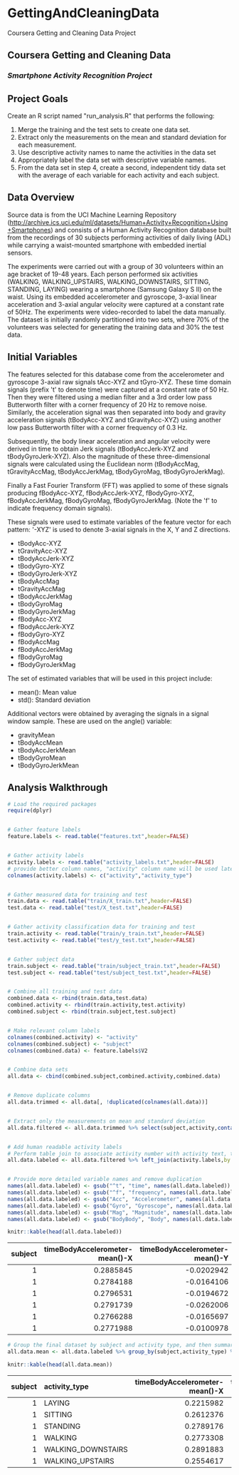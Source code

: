 # GettingAndCleaningData
Coursera Getting and Cleaning Data Project

Coursera Getting and Cleaning Data
----------------------------------

### *Smartphone Activity Recognition Project*

Project Goals
-------------

Create an R script named "run\_analysis.R" that performs the following:

1.  Merge the training and the test sets to create one data set.
2.  Extract only the measurements on the mean and standard deviation for each measurement.
3.  Use descriptive activity names to name the activities in the data set
4.  Appropriately label the data set with descriptive variable names.
5.  From the data set in step 4, create a second, independent tidy data set with the average of each variable for each activity and each subject.

Data Overview
-------------

Source data is from the UCI Machine Learning Repository (<http://archive.ics.uci.edu/ml/datasets/Human+Activity+Recognition+Using+Smartphones>) and consists of a Human Activity Recognition database built from the recordings of 30 subjects performing activities of daily living (ADL) while carrying a waist-mounted smartphone with embedded inertial sensors.

The experiments were carried out with a group of 30 volunteers within an age bracket of 19-48 years. Each person performed six activities (WALKING, WALKING\_UPSTAIRS, WALKING\_DOWNSTAIRS, SITTING, STANDING, LAYING) wearing a smartphone (Samsung Galaxy S II) on the waist. Using its embedded accelerometer and gyroscope, 3-axial linear acceleration and 3-axial angular velocity were captured at a constant rate of 50Hz. The experiments were video-recorded to label the data manually. The dataset is initially randomly partitioned into two sets, where 70% of the volunteers was selected for generating the training data and 30% the test data.

Initial Variables
-----------------

The features selected for this database come from the accelerometer and gyroscope 3-axial raw signals tAcc-XYZ and tGyro-XYZ. These time domain signals (prefix 't' to denote time) were captured at a constant rate of 50 Hz. Then they were filtered using a median filter and a 3rd order low pass Butterworth filter with a corner frequency of 20 Hz to remove noise. Similarly, the acceleration signal was then separated into body and gravity acceleration signals (tBodyAcc-XYZ and tGravityAcc-XYZ) using another low pass Butterworth filter with a corner frequency of 0.3 Hz.

Subsequently, the body linear acceleration and angular velocity were derived in time to obtain Jerk signals (tBodyAccJerk-XYZ and tBodyGyroJerk-XYZ). Also the magnitude of these three-dimensional signals were calculated using the Euclidean norm (tBodyAccMag, tGravityAccMag, tBodyAccJerkMag, tBodyGyroMag, tBodyGyroJerkMag).

Finally a Fast Fourier Transform (FFT) was applied to some of these signals producing fBodyAcc-XYZ, fBodyAccJerk-XYZ, fBodyGyro-XYZ, fBodyAccJerkMag, fBodyGyroMag, fBodyGyroJerkMag. (Note the 'f' to indicate frequency domain signals).

These signals were used to estimate variables of the feature vector for each pattern:
'-XYZ' is used to denote 3-axial signals in the X, Y and Z directions.

-   tBodyAcc-XYZ
-   tGravityAcc-XYZ
-   tBodyAccJerk-XYZ
-   tBodyGyro-XYZ
-   tBodyGyroJerk-XYZ
-   tBodyAccMag
-   tGravityAccMag
-   tBodyAccJerkMag
-   tBodyGyroMag
-   tBodyGyroJerkMag
-   fBodyAcc-XYZ
-   fBodyAccJerk-XYZ
-   fBodyGyro-XYZ
-   fBodyAccMag
-   fBodyAccJerkMag
-   fBodyGyroMag
-   fBodyGyroJerkMag

The set of estimated variables that will be used in this project include:

-   mean(): Mean value
-   std(): Standard deviation

Additional vectors were obtained by averaging the signals in a signal window sample. These are used on the angle() variable:

-   gravityMean
-   tBodyAccMean
-   tBodyAccJerkMean
-   tBodyGyroMean
-   tBodyGyroJerkMean

Analysis Walkthrough
--------------------

``` r
# Load the required packages
require(dplyr)


# Gather feature labels
feature.labels <- read.table("features.txt",header=FALSE)


# Gather activity labels
activity.labels <- read.table("activity_labels.txt",header=FALSE)
# provide better column names, "activity" column name will be used later in a table join
colnames(activity.labels) <- c("activity","activity_type")


# Gather measured data for training and test
train.data <- read.table("train/X_train.txt",header=FALSE)
test.data <- read.table("test/X_test.txt",header=FALSE)


# Gather activity classification data for training and test
train.activity <- read.table("train/y_train.txt",header=FALSE)
test.activity <- read.table("test/y_test.txt",header=FALSE)


# Gather subject data
train.subject <- read.table("train/subject_train.txt",header=FALSE)
test.subject <- read.table("test/subject_test.txt",header=FALSE)


# Combine all training and test data
combined.data <- rbind(train.data,test.data)
combined.activity <- rbind(train.activity,test.activity)
combined.subject <- rbind(train.subject,test.subject)


# Make relevant column labels
colnames(combined.activity) <- "activity"
colnames(combined.subject) <- "subject"
colnames(combined.data) <- feature.labels$V2


# Combine data sets
all.data <- cbind(combined.subject,combined.activity,combined.data)


# Remove duplicate columns
all.data.trimmed <- all.data[, !duplicated(colnames(all.data))]


# Extract only the measurements on mean and standard deviation
all.data.filtered <- all.data.trimmed %>% select(subject,activity,contains("mean"),contains("std"))


# Add human readable activity labels
# Perform table join to associate activity number with activity text, then remove the activity number
all.data.labeled <- all.data.filtered %>% left_join(activity.labels,by = "activity") %>% select(-activity)


# Provide more detailed variable names and remove duplication
names(all.data.labeled) <- gsub("^t", "time", names(all.data.labeled))
names(all.data.labeled) <- gsub("^f", "frequency", names(all.data.labeled))
names(all.data.labeled) <- gsub("Acc", "Accelerometer", names(all.data.labeled))
names(all.data.labeled) <- gsub("Gyro", "Gyroscope", names(all.data.labeled))
names(all.data.labeled) <- gsub("Mag", "Magnitude", names(all.data.labeled))
names(all.data.labeled) <- gsub("BodyBody", "Body", names(all.data.labeled))
```

``` r
knitr::kable(head(all.data.labeled))
```

|  subject|  timeBodyAccelerometer-mean()-X|  timeBodyAccelerometer-mean()-Y|  timeBodyAccelerometer-mean()-Z|  timeGravityAccelerometer-mean()-X|  timeGravityAccelerometer-mean()-Y|  timeGravityAccelerometer-mean()-Z|  timeBodyAccelerometerJerk-mean()-X|  timeBodyAccelerometerJerk-mean()-Y|  timeBodyAccelerometerJerk-mean()-Z|  timeBodyGyroscope-mean()-X|  timeBodyGyroscope-mean()-Y|  timeBodyGyroscope-mean()-Z|  timeBodyGyroscopeJerk-mean()-X|  timeBodyGyroscopeJerk-mean()-Y|  timeBodyGyroscopeJerk-mean()-Z|  timeBodyAccelerometerMagnitude-mean()|  timeGravityAccelerometerMagnitude-mean()|  timeBodyAccelerometerJerkMagnitude-mean()|  timeBodyGyroscopeMagnitude-mean()|  timeBodyGyroscopeJerkMagnitude-mean()|  frequencyBodyAccelerometer-mean()-X|  frequencyBodyAccelerometer-mean()-Y|  frequencyBodyAccelerometer-mean()-Z|  frequencyBodyAccelerometer-meanFreq()-X|  frequencyBodyAccelerometer-meanFreq()-Y|  frequencyBodyAccelerometer-meanFreq()-Z|  frequencyBodyAccelerometerJerk-mean()-X|  frequencyBodyAccelerometerJerk-mean()-Y|  frequencyBodyAccelerometerJerk-mean()-Z|  frequencyBodyAccelerometerJerk-meanFreq()-X|  frequencyBodyAccelerometerJerk-meanFreq()-Y|  frequencyBodyAccelerometerJerk-meanFreq()-Z|  frequencyBodyGyroscope-mean()-X|  frequencyBodyGyroscope-mean()-Y|  frequencyBodyGyroscope-mean()-Z|  frequencyBodyGyroscope-meanFreq()-X|  frequencyBodyGyroscope-meanFreq()-Y|  frequencyBodyGyroscope-meanFreq()-Z|  frequencyBodyAccelerometerMagnitude-mean()|  frequencyBodyAccelerometerMagnitude-meanFreq()|  frequencyBodyAccelerometerJerkMagnitude-mean()|  frequencyBodyAccelerometerJerkMagnitude-meanFreq()|  frequencyBodyGyroscopeMagnitude-mean()|  frequencyBodyGyroscopeMagnitude-meanFreq()|  frequencyBodyGyroscopeJerkMagnitude-mean()|  frequencyBodyGyroscopeJerkMagnitude-meanFreq()|  angle(tBodyAccelerometerMean,gravity)|  angle(tBodyAccelerometerJerkMean),gravityMean)|  angle(tBodyGyroscopeMean,gravityMean)|  angle(tBodyGyroscopeJerkMean,gravityMean)|  angle(X,gravityMean)|  angle(Y,gravityMean)|  angle(Z,gravityMean)|  timeBodyAccelerometer-std()-X|  timeBodyAccelerometer-std()-Y|  timeBodyAccelerometer-std()-Z|  timeGravityAccelerometer-std()-X|  timeGravityAccelerometer-std()-Y|  timeGravityAccelerometer-std()-Z|  timeBodyAccelerometerJerk-std()-X|  timeBodyAccelerometerJerk-std()-Y|  timeBodyAccelerometerJerk-std()-Z|  timeBodyGyroscope-std()-X|  timeBodyGyroscope-std()-Y|  timeBodyGyroscope-std()-Z|  timeBodyGyroscopeJerk-std()-X|  timeBodyGyroscopeJerk-std()-Y|  timeBodyGyroscopeJerk-std()-Z|  timeBodyAccelerometerMagnitude-std()|  timeGravityAccelerometerMagnitude-std()|  timeBodyAccelerometerJerkMagnitude-std()|  timeBodyGyroscopeMagnitude-std()|  timeBodyGyroscopeJerkMagnitude-std()|  frequencyBodyAccelerometer-std()-X|  frequencyBodyAccelerometer-std()-Y|  frequencyBodyAccelerometer-std()-Z|  frequencyBodyAccelerometerJerk-std()-X|  frequencyBodyAccelerometerJerk-std()-Y|  frequencyBodyAccelerometerJerk-std()-Z|  frequencyBodyGyroscope-std()-X|  frequencyBodyGyroscope-std()-Y|  frequencyBodyGyroscope-std()-Z|  frequencyBodyAccelerometerMagnitude-std()|  frequencyBodyAccelerometerJerkMagnitude-std()|  frequencyBodyGyroscopeMagnitude-std()|  frequencyBodyGyroscopeJerkMagnitude-std()| activity\_type |
|--------:|-------------------------------:|-------------------------------:|-------------------------------:|----------------------------------:|----------------------------------:|----------------------------------:|-----------------------------------:|-----------------------------------:|-----------------------------------:|---------------------------:|---------------------------:|---------------------------:|-------------------------------:|-------------------------------:|-------------------------------:|--------------------------------------:|-----------------------------------------:|------------------------------------------:|----------------------------------:|--------------------------------------:|------------------------------------:|------------------------------------:|------------------------------------:|----------------------------------------:|----------------------------------------:|----------------------------------------:|----------------------------------------:|----------------------------------------:|----------------------------------------:|--------------------------------------------:|--------------------------------------------:|--------------------------------------------:|--------------------------------:|--------------------------------:|--------------------------------:|------------------------------------:|------------------------------------:|------------------------------------:|-------------------------------------------:|-----------------------------------------------:|-----------------------------------------------:|---------------------------------------------------:|---------------------------------------:|-------------------------------------------:|-------------------------------------------:|-----------------------------------------------:|--------------------------------------:|-----------------------------------------------:|--------------------------------------:|------------------------------------------:|---------------------:|---------------------:|---------------------:|------------------------------:|------------------------------:|------------------------------:|---------------------------------:|---------------------------------:|---------------------------------:|----------------------------------:|----------------------------------:|----------------------------------:|--------------------------:|--------------------------:|--------------------------:|------------------------------:|------------------------------:|------------------------------:|-------------------------------------:|----------------------------------------:|-----------------------------------------:|---------------------------------:|-------------------------------------:|-----------------------------------:|-----------------------------------:|-----------------------------------:|---------------------------------------:|---------------------------------------:|---------------------------------------:|-------------------------------:|-------------------------------:|-------------------------------:|------------------------------------------:|----------------------------------------------:|--------------------------------------:|------------------------------------------:|:---------------|
|        1|                       0.2885845|                      -0.0202942|                      -0.1329051|                          0.9633961|                         -0.1408397|                          0.1153749|                           0.0779963|                           0.0050008|                          -0.0678308|                  -0.0061008|                  -0.0313648|                   0.1077254|                      -0.0991674|                      -0.0555174|                      -0.0619858|                             -0.9594339|                                -0.9594339|                                 -0.9933059|                         -0.9689591|                             -0.9942478|                           -0.9947832|                           -0.9829841|                           -0.9392686|                                0.2524829|                                0.1318358|                               -0.0520503|                               -0.9923324|                               -0.9871699|                               -0.9896961|                                    0.8703845|                                    0.2106970|                                    0.2637079|                       -0.9865744|                       -0.9817615|                       -0.9895148|                           -0.2575489|                            0.0979471|                            0.5471510|                                  -0.9521547|                                      -0.0884361|                                      -0.9937256|                                           0.3469885|                              -0.9801348|                                  -0.1289889|                                  -0.9919904|                                      -0.0743230|                             -0.1127543|                                       0.0304004|                             -0.4647614|                                 -0.0184459|            -0.8412468|             0.1799406|            -0.0586269|                     -0.9952786|                     -0.9831106|                     -0.9135264|                        -0.9852497|                        -0.9817084|                        -0.8776250|                         -0.9935191|                         -0.9883600|                         -0.9935750|                 -0.9853103|                 -0.9766234|                 -0.9922053|                     -0.9921107|                     -0.9925193|                     -0.9920553|                            -0.9505515|                               -0.9505515|                                -0.9943364|                        -0.9643352|                            -0.9913676|                          -0.9954218|                          -0.9831330|                          -0.9061650|                              -0.9958207|                              -0.9909363|                              -0.9970517|                      -0.9850326|                      -0.9738861|                      -0.9940349|                                 -0.9561340|                                     -0.9937550|                             -0.9613094|                                 -0.9906975| STANDING       |
|        1|                       0.2784188|                      -0.0164106|                      -0.1235202|                          0.9665611|                         -0.1415513|                          0.1093788|                           0.0740067|                           0.0057711|                           0.0293766|                  -0.0161116|                  -0.0838938|                   0.1005843|                      -0.1105028|                      -0.0448187|                      -0.0592428|                             -0.9792892|                                -0.9792892|                                 -0.9912535|                         -0.9806831|                             -0.9951232|                           -0.9974507|                           -0.9768517|                           -0.9735227|                                0.2713086|                                0.0428636|                               -0.0143098|                               -0.9950322|                               -0.9813115|                               -0.9897398|                                    0.6085135|                                   -0.0536756|                                    0.0631483|                       -0.9773867|                       -0.9925300|                       -0.9896058|                           -0.0481674|                           -0.4016079|                           -0.0681783|                                  -0.9808566|                                      -0.0441499|                                      -0.9903355|                                           0.5320605|                              -0.9882956|                                  -0.2719585|                                  -0.9958539|                                       0.1580745|                              0.0534770|                                      -0.0074346|                             -0.7326262|                                  0.7035106|            -0.8447876|             0.1802889|            -0.0543167|                     -0.9982453|                     -0.9753002|                     -0.9603220|                        -0.9974113|                        -0.9894474|                        -0.9316387|                         -0.9955481|                         -0.9810636|                         -0.9918457|                 -0.9831200|                 -0.9890458|                 -0.9891212|                     -0.9898726|                     -0.9972926|                     -0.9938510|                            -0.9760571|                               -0.9760571|                                -0.9916944|                        -0.9837542|                            -0.9961016|                          -0.9986803|                          -0.9749298|                          -0.9554381|                              -0.9966524|                              -0.9820839|                              -0.9926268|                      -0.9849043|                      -0.9871681|                      -0.9897847|                                 -0.9758658|                                     -0.9919603|                             -0.9833219|                                 -0.9963995| STANDING       |
|        1|                       0.2796531|                      -0.0194672|                      -0.1134617|                          0.9668781|                         -0.1420098|                          0.1018839|                           0.0736360|                           0.0031040|                          -0.0090456|                  -0.0316983|                  -0.1023354|                   0.0961269|                      -0.1084857|                      -0.0424103|                      -0.0558288|                             -0.9837031|                                -0.9837031|                                 -0.9885313|                         -0.9763171|                             -0.9934032|                           -0.9935941|                           -0.9725115|                           -0.9833040|                                0.1245312|                               -0.0646106|                                0.0826769|                               -0.9909937|                               -0.9816422|                               -0.9875663|                                    0.1154340|                                   -0.1934363|                                    0.0382543|                       -0.9754332|                       -0.9937147|                       -0.9867557|                           -0.2166851|                           -0.0172642|                           -0.1107203|                                  -0.9877948|                                       0.2578991|                                      -0.9892801|                                           0.6607950|                              -0.9892548|                                  -0.2127279|                                  -0.9950305|                                       0.4145028|                             -0.1185593|                                       0.1778995|                              0.1006992|                                  0.8085291|            -0.8489335|             0.1806373|            -0.0491178|                     -0.9953796|                     -0.9671870|                     -0.9789440|                        -0.9995740|                        -0.9928658|                        -0.9929172|                         -0.9907428|                         -0.9809556|                         -0.9896866|                 -0.9762921|                 -0.9935518|                 -0.9863787|                     -0.9884618|                     -0.9956321|                     -0.9915318|                            -0.9880196|                               -0.9880196|                                -0.9903969|                        -0.9860515|                            -0.9950910|                          -0.9963128|                          -0.9655059|                          -0.9770493|                              -0.9912488|                              -0.9814148|                              -0.9904159|                      -0.9766422|                      -0.9933990|                      -0.9873282|                                 -0.9890155|                                     -0.9908667|                             -0.9860277|                                 -0.9951274| STANDING       |
|        1|                       0.2791739|                      -0.0262006|                      -0.1232826|                          0.9676152|                         -0.1439764|                          0.0998501|                           0.0773206|                           0.0200576|                          -0.0098648|                  -0.0434100|                  -0.0913862|                   0.0855377|                      -0.0911699|                      -0.0363326|                      -0.0604647|                             -0.9865418|                                -0.9865418|                                 -0.9930780|                         -0.9820599|                             -0.9955022|                           -0.9954906|                           -0.9835697|                           -0.9910798|                                0.0290444|                                0.0803023|                                0.1856947|                               -0.9944466|                               -0.9887272|                               -0.9913542|                                    0.0357981|                                   -0.0930358|                                    0.1680952|                       -0.9871096|                       -0.9936015|                       -0.9871913|                            0.2168625|                           -0.1352454|                           -0.0497280|                                  -0.9875187|                                       0.0735815|                                      -0.9927689|                                           0.6789213|                              -0.9894128|                                  -0.0356842|                                  -0.9952207|                                       0.4045725|                             -0.0367880|                                      -0.0128925|                              0.6400110|                                 -0.4853664|            -0.8486494|             0.1819348|            -0.0476632|                     -0.9960915|                     -0.9834027|                     -0.9906751|                        -0.9966456|                        -0.9813928|                        -0.9784764|                         -0.9926974|                         -0.9875528|                         -0.9934976|                 -0.9913848|                 -0.9924073|                 -0.9875542|                     -0.9911194|                     -0.9966410|                     -0.9933289|                            -0.9864214|                               -0.9864214|                                -0.9933808|                        -0.9873511|                            -0.9952666|                          -0.9963121|                          -0.9832444|                          -0.9902291|                              -0.9913783|                              -0.9869268|                              -0.9943908|                      -0.9928104|                      -0.9916460|                      -0.9886776|                                 -0.9867420|                                     -0.9916998|                             -0.9878358|                                 -0.9952369| STANDING       |
|        1|                       0.2766288|                      -0.0165697|                      -0.1153618|                          0.9682244|                         -0.1487502|                          0.0944859|                           0.0734444|                           0.0191216|                           0.0167800|                  -0.0339604|                  -0.0747080|                   0.0773920|                      -0.0907701|                      -0.0376325|                      -0.0582893|                             -0.9928272|                                -0.9928272|                                 -0.9934800|                         -0.9852037|                             -0.9958076|                           -0.9972859|                           -0.9823010|                           -0.9883694|                                0.1810898|                                0.0579879|                                0.5597863|                               -0.9962920|                               -0.9887900|                               -0.9906244|                                    0.2733502|                                    0.0791354|                                    0.2923842|                       -0.9824465|                       -0.9929838|                       -0.9886664|                           -0.1533426|                           -0.0884027|                           -0.1622304|                                  -0.9935908|                                       0.3943103|                                      -0.9955228|                                           0.5590577|                              -0.9914330|                                  -0.2735820|                                  -0.9950928|                                       0.0877530|                              0.1233200|                                       0.1225420|                              0.6935783|                                 -0.6159706|            -0.8478652|             0.1851512|            -0.0438923|                     -0.9981386|                     -0.9808173|                     -0.9904816|                        -0.9984293|                        -0.9880982|                        -0.9787449|                         -0.9964202|                         -0.9883587|                         -0.9924549|                 -0.9851836|                 -0.9923781|                 -0.9874018|                     -0.9913545|                     -0.9964730|                     -0.9945110|                            -0.9912754|                               -0.9912754|                                -0.9958537|                        -0.9890626|                            -0.9952580|                          -0.9986065|                          -0.9801295|                          -0.9919150|                              -0.9969025|                              -0.9886067|                              -0.9929065|                      -0.9859818|                      -0.9919558|                      -0.9879443|                                 -0.9900635|                                     -0.9943890|                             -0.9890594|                                 -0.9954648| STANDING       |
|        1|                       0.2771988|                      -0.0100978|                      -0.1051372|                          0.9679482|                         -0.1482100|                          0.0919097|                           0.0779324|                           0.0186840|                           0.0093444|                  -0.0287755|                  -0.0703931|                   0.0790121|                      -0.0942476|                      -0.0433553|                      -0.0419360|                             -0.9942950|                                -0.9942950|                                 -0.9930177|                         -0.9858944|                             -0.9952748|                           -0.9966568|                           -0.9869395|                           -0.9927386|                                0.1573838|                                0.3188352|                                0.6055994|                               -0.9948507|                               -0.9882443|                               -0.9901575|                                    0.3288359|                                    0.0547714|                                    0.3209450|                       -0.9848902|                       -0.9927862|                       -0.9807784|                           -0.3630397|                           -0.1332383|                            0.1948332|                                  -0.9948360|                                       0.4379621|                                      -0.9947329|                                           0.2469096|                              -0.9905000|                                  -0.2973291|                                  -0.9951433|                                       0.0199533|                              0.0826322|                                      -0.1434390|                              0.2750408|                                 -0.3682240|            -0.8496316|             0.1848225|            -0.0421264|                     -0.9973350|                     -0.9904868|                     -0.9954200|                        -0.9989793|                        -0.9867539|                        -0.9973064|                         -0.9948136|                         -0.9887145|                         -0.9922664|                 -0.9851808|                 -0.9921175|                 -0.9830768|                     -0.9916216|                     -0.9960146|                     -0.9930906|                            -0.9952490|                               -0.9952490|                                -0.9954243|                        -0.9864403|                            -0.9952050|                          -0.9976438|                          -0.9922636|                          -0.9970459|                              -0.9952180|                              -0.9901788|                              -0.9930668|                      -0.9852871|                      -0.9916595|                      -0.9853661|                                 -0.9952833|                                     -0.9951562|                             -0.9858609|                                 -0.9952387| STANDING       |

``` r
# Group the final dataset by subject and activity type, and then summarize by the mean of each variable
all.data.mean <- all.data.labeled %>% group_by(subject,activity_type) %>% summarize_all(funs(mean))
```

``` r
knitr::kable(head(all.data.mean))
```

|  subject| activity\_type      |  timeBodyAccelerometer-mean()-X|  timeBodyAccelerometer-mean()-Y|  timeBodyAccelerometer-mean()-Z|  timeGravityAccelerometer-mean()-X|  timeGravityAccelerometer-mean()-Y|  timeGravityAccelerometer-mean()-Z|  timeBodyAccelerometerJerk-mean()-X|  timeBodyAccelerometerJerk-mean()-Y|  timeBodyAccelerometerJerk-mean()-Z|  timeBodyGyroscope-mean()-X|  timeBodyGyroscope-mean()-Y|  timeBodyGyroscope-mean()-Z|  timeBodyGyroscopeJerk-mean()-X|  timeBodyGyroscopeJerk-mean()-Y|  timeBodyGyroscopeJerk-mean()-Z|  timeBodyAccelerometerMagnitude-mean()|  timeGravityAccelerometerMagnitude-mean()|  timeBodyAccelerometerJerkMagnitude-mean()|  timeBodyGyroscopeMagnitude-mean()|  timeBodyGyroscopeJerkMagnitude-mean()|  frequencyBodyAccelerometer-mean()-X|  frequencyBodyAccelerometer-mean()-Y|  frequencyBodyAccelerometer-mean()-Z|  frequencyBodyAccelerometer-meanFreq()-X|  frequencyBodyAccelerometer-meanFreq()-Y|  frequencyBodyAccelerometer-meanFreq()-Z|  frequencyBodyAccelerometerJerk-mean()-X|  frequencyBodyAccelerometerJerk-mean()-Y|  frequencyBodyAccelerometerJerk-mean()-Z|  frequencyBodyAccelerometerJerk-meanFreq()-X|  frequencyBodyAccelerometerJerk-meanFreq()-Y|  frequencyBodyAccelerometerJerk-meanFreq()-Z|  frequencyBodyGyroscope-mean()-X|  frequencyBodyGyroscope-mean()-Y|  frequencyBodyGyroscope-mean()-Z|  frequencyBodyGyroscope-meanFreq()-X|  frequencyBodyGyroscope-meanFreq()-Y|  frequencyBodyGyroscope-meanFreq()-Z|  frequencyBodyAccelerometerMagnitude-mean()|  frequencyBodyAccelerometerMagnitude-meanFreq()|  frequencyBodyAccelerometerJerkMagnitude-mean()|  frequencyBodyAccelerometerJerkMagnitude-meanFreq()|  frequencyBodyGyroscopeMagnitude-mean()|  frequencyBodyGyroscopeMagnitude-meanFreq()|  frequencyBodyGyroscopeJerkMagnitude-mean()|  frequencyBodyGyroscopeJerkMagnitude-meanFreq()|  angle(tBodyAccelerometerMean,gravity)|  angle(tBodyAccelerometerJerkMean),gravityMean)|  angle(tBodyGyroscopeMean,gravityMean)|  angle(tBodyGyroscopeJerkMean,gravityMean)|  angle(X,gravityMean)|  angle(Y,gravityMean)|  angle(Z,gravityMean)|  timeBodyAccelerometer-std()-X|  timeBodyAccelerometer-std()-Y|  timeBodyAccelerometer-std()-Z|  timeGravityAccelerometer-std()-X|  timeGravityAccelerometer-std()-Y|  timeGravityAccelerometer-std()-Z|  timeBodyAccelerometerJerk-std()-X|  timeBodyAccelerometerJerk-std()-Y|  timeBodyAccelerometerJerk-std()-Z|  timeBodyGyroscope-std()-X|  timeBodyGyroscope-std()-Y|  timeBodyGyroscope-std()-Z|  timeBodyGyroscopeJerk-std()-X|  timeBodyGyroscopeJerk-std()-Y|  timeBodyGyroscopeJerk-std()-Z|  timeBodyAccelerometerMagnitude-std()|  timeGravityAccelerometerMagnitude-std()|  timeBodyAccelerometerJerkMagnitude-std()|  timeBodyGyroscopeMagnitude-std()|  timeBodyGyroscopeJerkMagnitude-std()|  frequencyBodyAccelerometer-std()-X|  frequencyBodyAccelerometer-std()-Y|  frequencyBodyAccelerometer-std()-Z|  frequencyBodyAccelerometerJerk-std()-X|  frequencyBodyAccelerometerJerk-std()-Y|  frequencyBodyAccelerometerJerk-std()-Z|  frequencyBodyGyroscope-std()-X|  frequencyBodyGyroscope-std()-Y|  frequencyBodyGyroscope-std()-Z|  frequencyBodyAccelerometerMagnitude-std()|  frequencyBodyAccelerometerJerkMagnitude-std()|  frequencyBodyGyroscopeMagnitude-std()|  frequencyBodyGyroscopeJerkMagnitude-std()|
|--------:|:--------------------|-------------------------------:|-------------------------------:|-------------------------------:|----------------------------------:|----------------------------------:|----------------------------------:|-----------------------------------:|-----------------------------------:|-----------------------------------:|---------------------------:|---------------------------:|---------------------------:|-------------------------------:|-------------------------------:|-------------------------------:|--------------------------------------:|-----------------------------------------:|------------------------------------------:|----------------------------------:|--------------------------------------:|------------------------------------:|------------------------------------:|------------------------------------:|----------------------------------------:|----------------------------------------:|----------------------------------------:|----------------------------------------:|----------------------------------------:|----------------------------------------:|--------------------------------------------:|--------------------------------------------:|--------------------------------------------:|--------------------------------:|--------------------------------:|--------------------------------:|------------------------------------:|------------------------------------:|------------------------------------:|-------------------------------------------:|-----------------------------------------------:|-----------------------------------------------:|---------------------------------------------------:|---------------------------------------:|-------------------------------------------:|-------------------------------------------:|-----------------------------------------------:|--------------------------------------:|-----------------------------------------------:|--------------------------------------:|------------------------------------------:|---------------------:|---------------------:|---------------------:|------------------------------:|------------------------------:|------------------------------:|---------------------------------:|---------------------------------:|---------------------------------:|----------------------------------:|----------------------------------:|----------------------------------:|--------------------------:|--------------------------:|--------------------------:|------------------------------:|------------------------------:|------------------------------:|-------------------------------------:|----------------------------------------:|-----------------------------------------:|---------------------------------:|-------------------------------------:|-----------------------------------:|-----------------------------------:|-----------------------------------:|---------------------------------------:|---------------------------------------:|---------------------------------------:|-------------------------------:|-------------------------------:|-------------------------------:|------------------------------------------:|----------------------------------------------:|--------------------------------------:|------------------------------------------:|
|        1| LAYING              |                       0.2215982|                      -0.0405140|                      -0.1132036|                         -0.2488818|                          0.7055498|                          0.4458177|                           0.0810865|                           0.0038382|                           0.0108342|                  -0.0165531|                  -0.0644861|                   0.1486894|                      -0.1072709|                      -0.0415173|                      -0.0740501|                             -0.8419292|                                -0.8419292|                                 -0.9543963|                         -0.8747595|                             -0.9634610|                           -0.9390991|                           -0.8670652|                           -0.8826669|                               -0.1587927|                                0.0975348|                                0.0894377|                               -0.9570739|                               -0.9224626|                               -0.9480609|                                    0.1324191|                                    0.0245136|                                    0.0243879|                       -0.8502492|                       -0.9521915|                       -0.9093027|                           -0.0035468|                           -0.0915291|                            0.0104581|                                  -0.8617676|                                       0.0864086|                                      -0.9333004|                                           0.2663912|                              -0.8621902|                                  -0.1397750|                                  -0.9423669|                                       0.1764859|                              0.0213660|                                       0.0030604|                             -0.0016670|                                  0.0844372|             0.4267062|            -0.5203438|            -0.3524131|                     -0.9280565|                     -0.8368274|                     -0.8260614|                        -0.8968300|                        -0.9077200|                        -0.8523663|                         -0.9584821|                         -0.9241493|                         -0.9548551|                 -0.8735439|                 -0.9510904|                 -0.9082847|                     -0.9186085|                     -0.9679072|                     -0.9577902|                            -0.7951449|                               -0.7951449|                                -0.9282456|                        -0.8190102|                            -0.9358410|                          -0.9244374|                          -0.8336256|                          -0.8128916|                              -0.9641607|                              -0.9322179|                              -0.9605870|                      -0.8822965|                      -0.9512320|                      -0.9165825|                                 -0.7983009|                                     -0.9218040|                             -0.8243194|                                 -0.9326607|
|        1| SITTING             |                       0.2612376|                      -0.0013083|                      -0.1045442|                          0.8315099|                          0.2044116|                          0.3320437|                           0.0774825|                          -0.0006191|                          -0.0033678|                  -0.0453501|                  -0.0919242|                   0.0629314|                      -0.0936794|                      -0.0402118|                      -0.0467026|                             -0.9485368|                                -0.9485368|                                 -0.9873642|                         -0.9308925|                             -0.9919763|                           -0.9796412|                           -0.9440846|                           -0.9591849|                               -0.0495136|                                0.0759461|                                0.2388299|                               -0.9865970|                               -0.9815795|                               -0.9860531|                                    0.2566108|                                    0.0475438|                                    0.0923920|                       -0.9761615|                       -0.9758386|                       -0.9513155|                            0.1891530|                            0.0631271|                           -0.0297839|                                  -0.9477829|                                       0.2366550|                                      -0.9852621|                                           0.3518522|                              -0.9584356|                                  -0.0002622|                                  -0.9897975|                                       0.1847759|                              0.0274415|                                       0.0297098|                              0.0676981|                                 -0.0648816|            -0.5912475|            -0.0604660|            -0.2180172|                     -0.9772290|                     -0.9226186|                     -0.9395863|                        -0.9684571|                        -0.9355171|                        -0.9490409|                         -0.9864307|                         -0.9813720|                         -0.9879108|                 -0.9772113|                 -0.9664739|                 -0.9414259|                     -0.9917316|                     -0.9895181|                     -0.9879358|                            -0.9270784|                               -0.9270784|                                -0.9841200|                        -0.9345318|                            -0.9883087|                          -0.9764123|                          -0.9172750|                          -0.9344696|                              -0.9874930|                              -0.9825139|                              -0.9883392|                      -0.9779042|                      -0.9623450|                      -0.9439178|                                 -0.9284448|                                     -0.9816062|                             -0.9321984|                                 -0.9870496|
|        1| STANDING            |                       0.2789176|                      -0.0161376|                      -0.1106018|                          0.9429520|                         -0.2729838|                          0.0134906|                           0.0753767|                           0.0079757|                          -0.0036852|                  -0.0239877|                  -0.0593972|                   0.0748008|                      -0.0996092|                      -0.0440628|                      -0.0489505|                             -0.9842782|                                -0.9842782|                                 -0.9923678|                         -0.9764938|                             -0.9949668|                           -0.9952499|                           -0.9770708|                           -0.9852971|                                0.0865154|                                0.1174789|                                0.2448586|                               -0.9946308|                               -0.9854187|                               -0.9907522|                                    0.3141829|                                    0.0391619|                                    0.1385815|                       -0.9863868|                       -0.9889845|                       -0.9807731|                           -0.1202930|                           -0.0447192|                            0.1006076|                                  -0.9853564|                                       0.2845553|                                      -0.9925425|                                           0.4222201|                              -0.9846176|                                  -0.0286058|                                  -0.9948154|                                       0.3344987|                             -0.0002223|                                       0.0219638|                             -0.0337938|                                 -0.0279229|            -0.7434079|             0.2701750|             0.0122529|                     -0.9957599|                     -0.9731901|                     -0.9797759|                        -0.9937630|                        -0.9812260|                        -0.9763241|                         -0.9946045|                         -0.9856487|                         -0.9922512|                 -0.9871919|                 -0.9877344|                 -0.9806456|                     -0.9929451|                     -0.9951379|                     -0.9921085|                            -0.9819429|                               -0.9819429|                                -0.9930962|                        -0.9786900|                            -0.9947332|                          -0.9960283|                          -0.9722931|                          -0.9779373|                              -0.9950738|                              -0.9870182|                              -0.9923498|                      -0.9874971|                      -0.9871077|                      -0.9823453|                                 -0.9823138|                                     -0.9925360|                             -0.9784661|                                 -0.9946711|
|        1| WALKING             |                       0.2773308|                      -0.0173838|                      -0.1111481|                          0.9352232|                         -0.2821650|                         -0.0681029|                           0.0740416|                           0.0282721|                          -0.0041684|                  -0.0418310|                  -0.0695300|                   0.0849448|                      -0.0899975|                      -0.0398429|                      -0.0461309|                             -0.1369712|                                -0.1369712|                                 -0.1414288|                         -0.1609796|                             -0.2987037|                           -0.2027943|                            0.0897127|                           -0.3315601|                               -0.2075484|                                0.1130936|                                0.0497265|                               -0.1705470|                               -0.0352255|                               -0.4689992|                                   -0.2092620|                                   -0.3862371|                                   -0.1855303|                       -0.3390322|                       -0.1030594|                       -0.2559409|                            0.0147845|                           -0.0657746|                            0.0007733|                                  -0.1286235|                                       0.1906437|                                      -0.0571194|                                           0.0938222|                              -0.1992526|                                   0.2688444|                                  -0.3193086|                                       0.1906634|                              0.0604537|                                      -0.0079304|                              0.0130595|                                 -0.0187432|            -0.7292472|             0.2769530|             0.0688589|                     -0.2837403|                      0.1144613|                     -0.2600279|                        -0.9766096|                        -0.9713060|                        -0.9477172|                         -0.1136156|                          0.0670025|                         -0.5026998|                 -0.4735355|                 -0.0546078|                 -0.3442666|                     -0.2074219|                     -0.3044685|                     -0.4042555|                            -0.2196886|                               -0.2196886|                                -0.0744718|                        -0.1869784|                            -0.3253249|                          -0.3191347|                           0.0560400|                          -0.2796868|                              -0.1335866|                               0.1067399|                              -0.5347134|                      -0.5166919|                      -0.0335082|                      -0.4365622|                                 -0.3980326|                                     -0.1034924|                             -0.3210180|                                 -0.3816019|
|        1| WALKING\_DOWNSTAIRS |                       0.2891883|                      -0.0099185|                      -0.1075662|                          0.9318744|                         -0.2666103|                         -0.0621200|                           0.0541553|                           0.0296504|                          -0.0109720|                  -0.0350782|                  -0.0909371|                   0.0900850|                      -0.0739592|                      -0.0439903|                      -0.0270461|                              0.0271883|                                 0.0271883|                                 -0.0894475|                         -0.0757413|                             -0.2954638|                            0.0382292|                            0.0015499|                           -0.2255745|                               -0.3073952|                                0.0632201|                                0.2943227|                               -0.0276639|                               -0.1286672|                               -0.2883347|                                   -0.2531643|                                   -0.3375897|                                    0.0093722|                       -0.3524496|                       -0.0557023|                       -0.0318694|                           -0.1004537|                            0.0825511|                           -0.0756762|                                   0.0965845|                                       0.1191871|                                       0.0262185|                                           0.0764915|                              -0.1857203|                                   0.3496139|                                  -0.2819634|                                       0.1900007|                             -0.0026951|                                       0.0899317|                              0.0633383|                                 -0.0399768|            -0.7444838|             0.2672458|             0.0650047|                      0.0300353|                     -0.0319359|                     -0.2304342|                        -0.9505598|                        -0.9370187|                        -0.8959397|                         -0.0122839|                         -0.1016014|                         -0.3457350|                 -0.4580305|                 -0.1263492|                 -0.1247025|                     -0.4870273|                     -0.2388248|                     -0.2687615|                             0.0198844|                                0.0198844|                                -0.0257877|                        -0.2257244|                            -0.3065106|                           0.0243308|                          -0.1129637|                          -0.2979279|                              -0.0863279|                              -0.1345800|                              -0.4017215|                      -0.4954225|                      -0.1814147|                      -0.2384436|                                 -0.1865303|                                     -0.1040523|                             -0.3983504|                                 -0.3919199|
|        1| WALKING\_UPSTAIRS   |                       0.2554617|                      -0.0239531|                      -0.0973020|                          0.8933511|                         -0.3621534|                         -0.0754029|                           0.1013727|                           0.0194863|                          -0.0455625|                   0.0505494|                  -0.1661700|                   0.0583595|                      -0.1222328|                      -0.0421486|                      -0.0407126|                             -0.1299276|                                -0.1299276|                                 -0.4665034|                         -0.1267356|                             -0.5948829|                           -0.4043218|                           -0.1909767|                           -0.4333497|                               -0.4187350|                               -0.1606972|                               -0.5201148|                               -0.4798752|                               -0.4134446|                               -0.6854744|                                   -0.3770231|                                   -0.5094955|                                   -0.5511043|                       -0.4926117|                       -0.3194746|                       -0.4535972|                           -0.1874502|                           -0.4735748|                           -0.1333739|                                  -0.3523959|                                      -0.0977433|                                      -0.4426522|                                           0.0853524|                              -0.3259615|                                  -0.2193034|                                  -0.6346651|                                       0.1142773|                              0.0960861|                                      -0.0610838|                             -0.1947000|                                  0.0656836|            -0.6471957|             0.3347633|             0.0741664|                     -0.3547080|                     -0.0023203|                     -0.0194792|                        -0.9563670|                        -0.9528492|                        -0.9123794|                         -0.4468439|                         -0.3782744|                         -0.7065935|                 -0.5448711|                  0.0041052|                 -0.5071687|                     -0.6147865|                     -0.6016967|                     -0.6063320|                            -0.3249709|                               -0.3249709|                                -0.4789916|                        -0.1486193|                            -0.6485530|                          -0.3374282|                           0.0217695|                           0.0859566|                              -0.4619070|                              -0.3817771|                              -0.7260402|                      -0.5658925|                       0.1515389|                      -0.5717078|                                 -0.4162601|                                     -0.5330599|                             -0.1829855|                                 -0.6939305|
